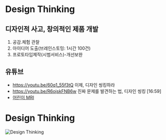 # Design Thinking
## 디자인적 사고, 창의적인 제품 개발
1. 공감.체험 관찰
2. 아이디어 도출(브레인스토밍: 1시간 100건)
3. 프로토타입제작(시범서비스)-개선보완
## 유튜브
* https://youtu.be/60q1_55f3tQ 이제, 디자인 씽킹하라
* https://youtu.be/R6ojskFNB6w 진짜 문제를 발견하는 법, 디자인 씽킹 [16:59]
 * [어린이 MRI](https://m.post.naver.com/viewer/postView.nhn?volumeNo=10048043&memberNo=1192430)
# Design Thinking
![Design Thinking](.dt-1.png)
